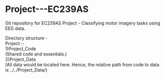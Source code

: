 # Project---EC239AS
Git repository for EC239AS Project - Classifying motor imagery tasks using EEG data.

Directory structure -   
Project :-  
1)Project_Code  
(Shared code and essentials.)  
2)Project_Data    
(All data would be located here. Hence, the relative path from code to data is ../../Project_Data/)  
